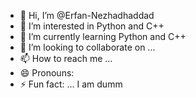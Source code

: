 - 👋 Hi, I’m @Erfan-Nezhadhaddad
- 👀 I’m interested in Python and C++
- 🌱 I’m currently learning Python and C++
- 💞️ I’m looking to collaborate on ...
- 📫 How to reach me ...
- 😄 Pronouns: 
- ⚡ Fun fact: ... I am dumm

<!---
Erfan-Nezhadhaddad/Erfan-Nezhadhaddad is a ✨ special ✨ repository because its `README.md` (this file) appears on your GitHub profile.
You can click the Preview link to take a look at your changes.
--->
